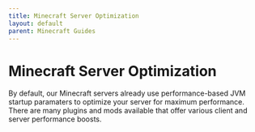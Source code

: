 ```yaml
---
title: Minecraft Server Optimization
layout: default
parent: Minecraft Guides
---
```


# Minecraft Server Optimization

By default, our Minecraft servers already use performance-based JVM startup paramaters to optimize your server for maximum performance. There are many plugins and mods available that offer various client and server performance boosts.